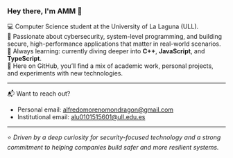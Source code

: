 ### Hey there, I'm AMM 👋

💻 Computer Science student at the University of La Laguna (ULL).  
🚀 Passionate about cybersecurity, system-level programming, and building secure, high-performance applications that matter in real-world scenarios.  
🧠 Always learning: currently diving deeper into **C++**, **JavaScript**, and **TypeScript**.  
📂 Here on GitHub, you’ll find a mix of academic work, personal projects, and experiments with new technologies.

---

📬 Want to reach out?

- Personal email: alfredomorenomondragon@gmail.com  
- Institutional email: alu0101515601@ull.edu.es  

---

⭐ *Driven by a deep curiosity for security-focused technology and a strong commitment to helping companies build safer and more resilient systems.*
